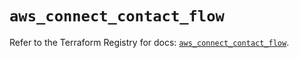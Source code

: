 # `aws_connect_contact_flow`

Refer to the Terraform Registry for docs: [`aws_connect_contact_flow`](https://registry.terraform.io/providers/hashicorp/aws/3.76.1/docs/resources/connect_contact_flow).
